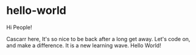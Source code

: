 # hello-world

Hi People!

Cascarr here, It's so nice to be back after a long get away. 
Let's code on, and make a difference.
It is a new learning wave. Hello World!
